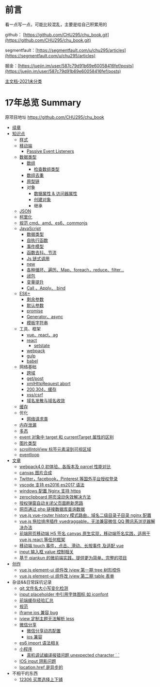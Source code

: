 # 前言

看一点写一点，可能比较混乱，主要是给自己积累用的

github： [https://github.com/CHU295/chu_book.git](https://github.com/CHU295/chu_book.git)

segmentfault：[https://segmentfault.com/u/chu295/articles](https://segmentfault.com/u/chu295/articles)

掘金：[https://juejin.im/user/587c79d91b69e60058416fef/posts](https://juejin.im/user/587c79d91b69e60058416fef/posts)

[主文档-2021未分类](2021)

# 17年总览 Summary
原项目地址 https://github.com/CHU295/chu_book
- [续章](xu-zhang.md)
- [知识点](README.md)
  - [样式](yang-shi.md)
  - [移动端](yi-dong-duan.md)
    - [Passive Event Listeners](yi-dong-duan/passive-event-listeners.md)
  - [数据类型](shu-ju-lei-xing.md)
    - [数组](shu-ju-lei-xing/shu-zu.md)
      - [检查数组类型](shu-ju-lei-xing/shu-zu/jian-cha-shu-zu-lei-xing.md)
    - [数组去重](shu-ju-lei-xing/shu-zu-qu-zhong.md)
    - [原型链](shu-ju-lei-xing/yuan-xing-lian.md)
    - 对象
      - [数据属性 & 访问器属性](shu-ju-lei-xing/shu-ju-shu-xing-and-fang-wen-qi-shu-xing.md)
      - [创建对象](shu-ju-lei-xing/chuang-jian-dui-xiang.md)
      - 继承
  - [JSON](json.md)
  - [柯里化](ke-li-hua.md)
  - [规范 cmd、amd、es6、commonjs](gui-fan-cmd-amd-es6-commonjs.md)
  - [JavaScript](javascript.md)
    - [数据类型](javascript/shu-ju-lei-xing.md)
    - [自执行函数](javascript/zi-zhi-xing-han-shu.md)
    - [事件模型](javascript/shi-jian-mo-xing.md)
    - [函数去抖、节流](javascript/han-shu-qu-dou-3001-jie-liu.md)
    - [Js 链式调用](javascript/jslian-shi-diao-yong.md)
    - [new](javascript/new.md)
    - [各种循环、遍历、Map、foreach，reduce、filter...](javascript/ge-zhong-xun-huan-3001-bian-li-3001-map-foreach-reduce-filter.md)
    - [闭包](javascript/bi-bao.md)
    - [变量提升](javascript/bian-liang-ti-sheng.md)
    - [Call 、Apply、 bind](javascript/call-apply-bind.md)
  - [ES6+](es6+.md)
    - [剩余参数](es6+/sheng-yu-can-shu.md)
    - [默认参数](es6+/mo-ren-can-shu.md)
    - [promise](es6+/promise.md)
    - [Generator、async](es6+/generatorasync.md)
    - [模板字符串](es6+/mo-ban-zi-fu-chuan.md)
  - 工具、框架
    - [vue、react、ag](shuang-xiang-bang-ding-yuan-li.md)
    - [react](react.md)
      - [setstate](react/setstate.md)
    - [webpack](webpack.md)
    - [gulp](gulp.md)
    - [babel](babel.md)
  - 网络基础
    - [跨域](kua-yu.md)
    - [get/post](getpost.md)
    - [xmlHttpRequest abort](xmlhttprequest-abort.md)
    - [200,304，缓存](200304ff0c-huan-cun.md)
    - [xss/csrf](xsscsrf.md)
    - [域名发散与域名收敛](yu-ming-fa-san-yu-yu-ming-shou-lian.md)
  - [缓存](huan-cun.md)
  - 优化
    - [网络请求类](wang-luo-lei-xing.md)
  - [内存泄漏](nei-cun-xie-lou.md)
  - [多态](duo-tai.md)
  - [event 对象中 target 和 currentTarget 属性的区别](eventdui-xiang-zhong-target-he-currenttarget-shu-xing-de-qu-bie.md)
  - [图片类型](tu-pian-lei-xing.md)
  - [scrollIntoView 标签元素滚到可视区域](scrollintoview-biao-qian-yuan-su-gun-dao-ke-shi-qu-yu.md)
  - [eventloop](eventloop.md)
- [文章](wen-zhang.md)
  - [webpack4.0 初体验、各版本及 parcel 性能对比](wen-zhang/webpack40chu-ti-yan-3001-ge-ban-ben-ji-parcel-xing-neng-dui-bi.md)
  - [canvas 图片合成](wen-zhang/canvastu-pian-he-cheng.md)
  - [Twitter，facebook，Pinterest 等国外平台授权登录](twitterfacebookpinterestdeng-guo-wai-ping-tai-shou-quan-deng-lu.md)
  - [vscode 支持 es2016 es2017 语法](vscodezhi-chi-es2016-es2017-yu-fa.md)
  - [windows 配置 Nginx 支持 https](windowspei-zhi-nginx-zhi-chi-https.md)
  - [zeroclipboard 网页滚动失效解决方法](zeroclipboardwang-ye-gun-dong-shi-xiao-jie-jue-fang-fa.md)
  - [授权弹窗自动关闭父页面刷新思路](shou-quan-dan-chuang-zi-dong-guan-bi-fu-ye-mian-shua-xin-si-lu.md)
  - [网页通过 php 链接数据库查询数据](wang-ye-tong-guo-php-lian-jie-shu-ju-ku-cha-xun-shu-ju.md)
  - [vue.js vue-router history 模式路由，域名二级目录子目录 nginx 配置](wen-zhang/vuejs-vue-router-historymo-shi-lu-you-ff0c-yu-ming-er-ji-mu-lu-zi-mu-lu-nginx-pei-zhi.md)
  - [vue.js 拖拉排序插件 vuedraggable，无法兼容微信 QQ 腾讯系浏览器解决办法](wen-zhang/vuejstuo-la-pai-xu-cha-jian-vuedraggable-ff0c-wu-fa-jian-rong-wei-xin-qq-teng-xun-xi-liu-lan-qi-jie-jue-ban-fa.md)
  - [前端网页移动端 H5 签名 canvas 原生实现，移动端签名实践，适用于 vue.js react 等任何框架](wen-zhang/qian-duan-wang-ye-yi-dong-duan-h5-qian-ming-canvas-yuan-sheng-shi-xian-ff0c-yi-dong-duan-qian-ming-shi-jian-ff0c-shi-yong-yu-vue-js-react-deng-ren-he-kuang-jia.md)
  - [移动端 touch 事件，点击、滑动、长按事件 及适配 vue](wen-zhang/yi-dong-duan-touch-shi-jian-ff0c-dian-ji-3001-hua-dong-3001-chang-an-shi-jian-ji-shi-pei-vue.md)
  - [input 输入框 value 控制相关](wen-zhang/inputshu-ru-kuang-value-kong-zhi-xiang-guan.md)
  - [基于 qiankun 的微前端实践，提供更为简单、完整的项目](wen-zhang/ji-yu-qiankun-de-wei-qian-duan-shi-jian-ff0c-ti-gong-geng-wei-jian-dan-3001-wan-zheng-de-xiang-mu.md)
- [创作](chuang-zuo.md)
  - [vue.js element-ui 组件改 iview 第一期 tree 树形控件](chuang-zuo/vue-element-ui-tree-shu-xing-kong-jian-gai-iview.md)
  - [vue.js element-ui 组件改 iview 第二期 table 表单](chuang-zuo/vuejs-element-uizu-jian-gai-iview-di-er-qi-table-biao-dan.md)
- 杂谈&&日常踩坑记录
  - [git 文件名大小写变化检测](gitwen-jian-ming-da-xiao-xie-xiu-gai-mo-ren-bu-jian-ce.md)
  - [input placeholder 中引用字体图标 如 iconfont](input-placeholderzhong-yin-yong-zi-ti-tu-biao-ru-iconfont.md)
  - [前端缓存经验汇总](wu-ti.md)
  - [规范](gui-fan.md)
  - [iframe ios 兼容 bug](iframe-ios-jian-rong-bug.md)
  - [iview 定制主题无法解析 less](iviewding-zhi-zhu-ti-wu-fa-jie-xi-less.md)
  - [微信分享](wei-xin-fen-xiang-ios-jian-rong-xing.md)
    - [微信分享动态配置](wei-xin-fen-xiang-ios-jian-rong-xing/wei-xin-fen-xiang-dong-tai-pei-zhi.md)
    - [ios 兼容](wei-xin-fen-xiang-ios-jian-rong-xing/iosjian-rong.md)
  - [es6 import 语法相关](es6-importyu-fa-xiang-guan.md)
  - [小程序](xiao-cheng-xu.md)
    - [真机调试编译报错问题 unexpected character \` \`](zhen-ji-diao-shi-bian-yi-bao-cuo-wen-ti-unexpected-character.md)
  - [IOS input 阴影问题](ios-input-yin-ying-wen-ti.md)
  - [location.href 是异步的](locationhrefshi-yi-bu-de.md)
- 不相干的东西
  - [12306 买票选择上下铺](12306mai-piao-xuan-ze-shang-xia-pu.md)

